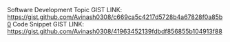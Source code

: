 Software Development Topic GIST LINK: https://gist.github.com/Avinash0308/c669ca5c4217d5728b4a67828f0a85b0
Code Snippet GIST LINK: https://gist.github.com/Avinash0308/41963452139fdbdf856855b104913f88